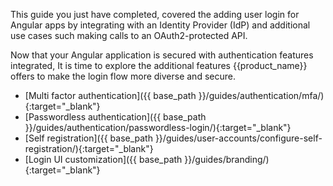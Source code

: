 
This guide you just have completed, covered the adding user login for Angular apps by integrating with an Identity Provider (IdP) and additional use cases such making calls to an OAuth2-protected API. 

Now that your Angular application is secured with authentication features integrated, It is time to explore the additional features {{product_name}} offers to make the login flow more diverse and secure.

- [Multi factor authentication]({{ base_path }}/guides/authentication/mfa/){:target="_blank"} 
- [Passwordless authentication]({{ base_path }}/guides/authentication/passwordless-login/){:target="_blank"} 
- [Self registration]({{ base_path }}/guides/user-accounts/configure-self-registration/){:target="_blank"} 
- [Login UI customization]({{ base_path }}/guides/branding/){:target="_blank"} 
